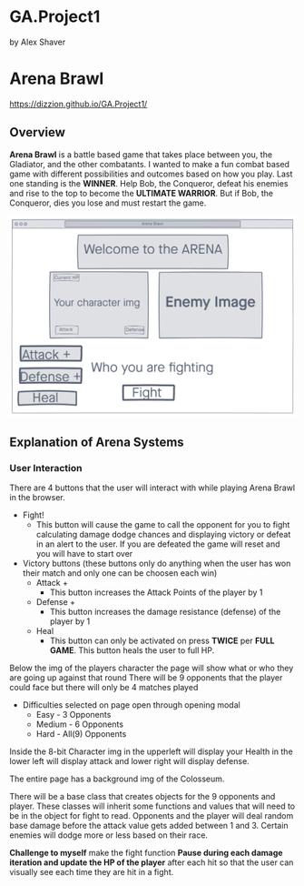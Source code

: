 # GA.Project1 
by Alex Shaver
# Arena Brawl
https://dizzion.github.io/GA.Project1/
## Overview

 **Arena Brawl** is a battle based game that takes place between you, the Gladiator, and the other combatants. I wanted to make a fun combat based game with different possibilities and outcomes based on how you play. Last one standing is the **WINNER**. Help Bob, the Conqueror, defeat his enemies and rise to the top to become the **ULTIMATE WARRIOR**. But if Bob, the Conqueror, dies you lose and must restart the game.


![Wireframe](Images/ArenaWireframeP1.png)

## Explanation of Arena Systems

### User Interaction
There are 4 buttons that the user will interact with while playing Arena Brawl in the browser.
* Fight!
    * This button will cause the game to call the opponent for you to fight calculating damage dodge chances and displaying victory or defeat in an alert to the user. If you are defeated the game will reset and you will have to start over
* Victory buttons (these buttons only do anything when the user has won their match and only one can be choosen each win)
    * Attack +
        * This button increases the Attack Points of the player by 1
    * Defense +
        * This button increases the damage resistance (defense) of the player by 1
    * Heal
        * This button can only be activated on press **TWICE** per **FULL GAME**. This button heals the user to full HP.

Below the img of the players character the page will show what or who they are going up against that round
There will be 9 opponents that the player could face but there will only be 4 matches played
* Difficulties selected on page open through opening modal
    * Easy - 3 Opponents
    * Medium - 6 Opponents
    * Hard - All(9) Opponents

Inside the 8-bit Character img in the upperleft will display your Health in the lower left will display attack and lower right will display defense.

The entire page has a background img of the Colosseum.

There will be a base class that creates objects for the 9 opponents and player. These classes will inherit some functions and values that will need to be in the object for fight to read. Opponents and the player will deal random base damage before the attack value gets added between 1 and 3. Certain enemies will dodge more or less based on their race.

**Challenge to myself** make the fight function **Pause during each damage iteration and update the HP of the player** after each hit so that the user can visually see each time they are hit in a fight.

